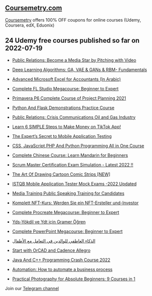 ## [**Coursemetry.com**](https://coursemetry.com/)

[Coursemetry](https://coursemetry.com/) offers 100% OFF coupons for online courses (Udemy, Coursera, edX, Eduonix)

## **24 Udemy free courses published so far on 2022-07-19**

* [Public Relations: Become a Media Star by Pitching with Video](https://coursemetry.com/public-relations-become-a-media-star-by-pitching-with-video/)

* [Deep Learning Algorithms: GA, VAE & GANs & RBM- Fundamentals](https://coursemetry.com/deep-learning-algorithms-ga-vae-gans-rbm-fundamentals/)

* [Advanced Microsoft Excel for Accountants (In Arabic)](https://coursemetry.com/advanced-microsoft-excel-for-accountants-in-arabic/)

* [Complete FL Studio Megacourse: Beginner to Expert](https://coursemetry.com/complete-fl-studio-megacourse-beginner-to-expert/)

* [Primavera P6 Complete Course of Project Planning 2021](https://coursemetry.com/primavera-p6-complete-course-of-project-planning-2021/)

* [Python And Flask  Demonstrations Practice Course](https://coursemetry.com/python-and-flask-demonstrations-practice-course/)

* [Public Relations: Crisis Communications Oil and Gas Industry](https://coursemetry.com/public-relations-crisis-communications-oil-and-gas-industry/)

* [Learn 6 SIMPLE Steps to Make Money on TikTok App!](https://coursemetry.com/learn-6-simple-steps-to-make-money-on-tiktok-app/)

* [The Expert’s Secret to Mobile Application Testing](https://coursemetry.com/the-experts-secret-to-mobile-application-testing/)

* [CSS, JavaScript,PHP And Python Programming All in One Course](https://coursemetry.com/css-javascriptphp-and-python-programming-all-in-one-course/)

* [Complete Chinese Course: Learn Mandarin for Beginners](https://coursemetry.com/complete-chinese-course-learn-mandarin-for-beginners/)

* [Scrum Master Certification Exam Simulation - Latest 2022 !!](https://coursemetry.com/scrum-master-certification-exam-simulation-latest-2022/)

* [The Art Of Drawing Cartoon Comic Strips [NEW]](https://coursemetry.com/the-art-of-drawing-cartoon-comic-strips-new/)

* [ISTQB Mobile Application Tester Mock Exams -2022 Updated](https://coursemetry.com/istqb-mobile-application-tester-mock-exams-2022-updated/)

* [Media Training Public Speaking Training for Candidates](https://coursemetry.com/media-training-public-speaking-training-for-candidates/)

* [Komplett NFT-Kurs: Werden Sie ein NFT-Ersteller und-Investor](https://coursemetry.com/komplett-nft-kurs-werden-sie-ein-nft-ersteller-und-investor/)

* [Complete Procreate Megacourse: Beginner to Expert](https://coursemetry.com/complete-procreate-megacourse-beginner-to-expert/)

* [Yds-Yökdil ve Ydt için Gramer Öğren](https://coursemetry.com/yds-yokdil-ve-ydt-icin-gramer-ogren/)

* [Complete PowerPoint Megacourse: Beginner to Expert](https://coursemetry.com/complete-powerpoint-megacourse-beginner-to-expert/)

* [الذكاء العاطفي للوالدين في التعامل مع الأطفال](https://coursemetry.com/%d8%a7%d9%84%d8%b0%d9%83%d8%a7%d8%a1-%d8%a7%d9%84%d8%b9%d8%a7%d8%b7%d9%81%d9%8a-%d9%84%d9%84%d9%88%d8%a7%d9%84%d8%af%d9%8a%d9%86-%d9%81%d9%8a-%d8%a7%d9%84%d8%aa%d8%b9%d8%a7%d9%85%d9%84-%d9%85%d8%b9/)

* [Start with OrCAD and Cadence Allegro](https://coursemetry.com/start-with-orcad-and-cadence-allegro/)

* [Java And C++ Programming Crash Course 2022](https://coursemetry.com/java-and-c-programming-crash-course-2022/)

* [Automation: How to automate a business process](https://coursemetry.com/automation-how-to-automate-a-business-process/)

* [Practical Photography for Absolute Beginners: 9 Courses in 1](https://coursemetry.com/practical-photography-for-absolute-beginners-9-courses-in-1/)


Join our [Telegram channel](https://t.me/coursemetry)